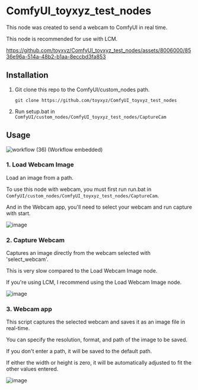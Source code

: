 # ComfyUI_toyxyz_test_nodes

This node was created to send a webcam to ComfyUI in real time. 

This node is recommended for use with LCM. 

https://github.com/toyxyz/ComfyUI_toyxyz_test_nodes/assets/8006000/8536e96a-514a-48b2-b1aa-8eccbd3fa853


## Installation

1. Git clone this repo to the ComfyUI/custom_nodes path.

   `git clone https://github.com/toyxyz/ComfyUI_toyxyz_test_nodes`

2. Run setup.bat in `ComfyUI/custom_nodes/ComfyUI_toyxyz_test_nodes/CaptureCam`


## Usage
![workflow (36)](https://github.com/toyxyz/ComfyUI_toyxyz_test_nodes/assets/8006000/7a8644d2-59f9-4ed5-a32a-82c75cdb0997)
(Workflow embedded)

### 1. Load Webcam Image

 Load an image from a path. 

 To use this node with webcam, you must first run run.bat in `ComfyUI/custom_nodes/ComfyUI_toyxyz_test_nodes/CaptureCam`.

 And in the Webcam app, you'll need to select your webcam and run capture with start.

![image](https://github.com/toyxyz/ComfyUI_toyxyz_test_nodes/assets/8006000/89e829c2-54eb-4965-8a8f-db9f4b73bfd8)



### 2. Capture Webcam

Captures an image directly from the webcam selected with 'select_webcam'.

This is very slow compared to the Load Webcam Image node. 

If you're using LCM, I recommend using the Load Webcam Image node.

![image](https://github.com/toyxyz/ComfyUI_toyxyz_test_nodes/assets/8006000/108baad7-842b-44af-9ed2-f8f6c63ad899)


### 3. Webcam app

This script captures the selected webcam and saves it as an image file in real-time. 

You can specify the resolution, format, and path of the image to be saved. 

If you don't enter a path, it will be saved to the default path. 

If either the width or height is zero, it will be automatically adjusted to fit the other values entered. 

![image](https://github.com/toyxyz/ComfyUI_toyxyz_test_nodes/assets/8006000/75f536e9-c3b1-4640-aca3-be433c96612e)
